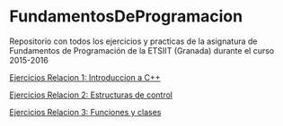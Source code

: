 # FundamentosDeProgramacion
Repositorio con todos los ejercicios y practicas de la asignatura de Fundamentos de Programación de la ETSIIT (Granada) durante el curso 2015-2016

[Ejercicios Relacion 1: Introduccion a C++](https://github.com/JArandaIzquierdo/FundamentosDeProgramacion/blob/master/EjerciciosRelacion1.md)

[Ejercicios Relacion 2: Estructuras de control](https://github.com/JArandaIzquierdo/FundamentosDeProgramacion/blob/master/EjerciciosRelacion2.md)

[Ejercicios Relacion 3: Funciones y clases](https://github.com/JArandaIzquierdo/FundamentosDeProgramacion/blob/master/EjerciciosRelacion2.md)